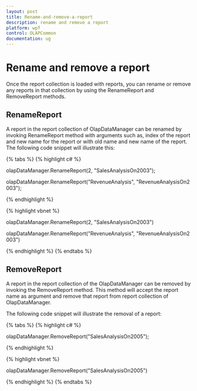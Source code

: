 ```yaml
---
layout: post
title: Rename-and-remove-a-report
description: rename and remove a report
platform: wpf
control: OLAPCommon
documentation: ug
---
```


# Rename and remove a report

Once the report collection is loaded with reports, you can rename or remove any reports in that collection by using the RenameReport and RemoveReport methods.

## RenameReport

A report in the report collection of OlapDataManager can be renamed by invoking RenameReport method with arguments such as, index of the report and new name for the report or with old name and new name of the report. The following code snippet will illustrate this: 

{% tabs %}
{% highlight c# %}



olapDataManager.RenameReport(2, "SalesAnalysisOn2003");

olapDataManager.RenameReport("RevenueAnalysis", "RevenueAnalysisOn2003");

{% endhighlight  %}

{% highlight vbnet %}



olapDataManager.RenameReport(2, "SalesAnalysisOn2003")

olapDataManager.RenameReport("RevenueAnalysis", "RevenueAnalysisOn2003")

{% endhighlight  %}
{% endtabs %}

## RemoveReport

A report in the report collection of the OlapDataManager can be removed by invoking the RemoveReport method. This method will accept the report name as argument and remove that report from report collection of OlapDataManager.

The following code snippet will illustrate the removal of a report:

{% tabs %}
{% highlight c# %}

olapDataManager.RemoveReport("SalesAnalysisOn2005");

{% endhighlight  %}

{% highlight vbnet %}

olapDataManager.RemoveReport("SalesAnalysisOn2005")

{% endhighlight  %}
{% endtabs %}
